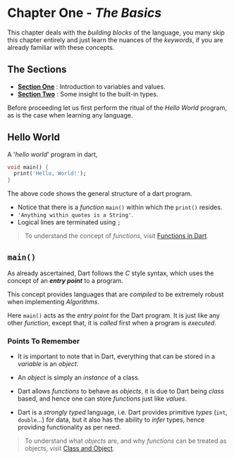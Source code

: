 # **Chapter One - *The Basics***

This chapter deals with the *building blocks* of the language, you many skip this chapter entirely and just learn the nuances of the *keywords*, if you are already familiar with these concepts.

## **The Sections**

- [**Section One**][section1] : Introduction to variables and values.
- [**Section Two**][section2] : Some insight to the built-in types.

Before proceeding let us first perform the ritual of the *Hello World* program, as is the case when learning any language.

## **Hello World**

A '*hello world*' program in dart,

```dart
void main() {
  print('Hello, World!');
}
```

The above code shows the general structure of a dart program.

- Notice that there is a *function* `main()` within which the `print()` resides.  
- `'Anything within quotes is a String'`.  
- Logical lines are terminated using `;`

>To understand the concept of *functions*, visit [Functions in Dart][chapter2].

## **`main()`**

As already ascertained, Dart follows the *C* style syntax, which uses the concept of an ***entry point*** to a program.

This concept provides languages that are *compiled* to be extremely robust when implementing *Algorithms*.

Here `main()` acts as the *entry point* for the Dart program. It is just like any other *function*, except that, it is *called* first when a program is *executed*.

### **Points To Remember**

- It is important to note that in Dart, everything that can be stored in a *variable* is an *object*.

- An *object* is simply an *instance* of a class.

- Dart allows *functions* to behave as *objects*, it is due to Dart being *class* based, and hence one can store *functions* just like *values*.

- Dart is a *strongly typed* language, i.e. Dart provides primitive *types* (`int`, `double`...) for data, but it also has the ability to *infer* types, hence providing functionality as per need.

>To understand what *objects* are, and why *functions* can be treated as objects, visit [Class and Object][chapter3].

[chapter2]: https://github.com/markus-dart/dart/tree/master/chapter_2
[chapter3]: https://github.com/markus-dart/dart/tree/master/chapter_3
[section1]: https://github.com/markus-dart/dart/blob/master/chapter_1/section_1.md
[section2]: https://github.com/markus-dart/dart/blob/master/chapter_1/section_2.md
